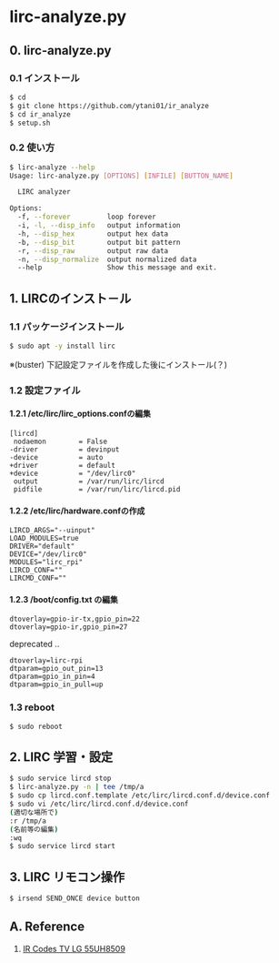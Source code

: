 # lirc-analyze.py

## 0. lirc-analyze.py

### 0.1 インストール

```bash
$ cd
$ git clone https://github.com/ytani01/ir_analyze
$ cd ir_analyze
$ setup.sh
```

### 0.2 使い方

```bash
$ lirc-analyze --help
Usage: lirc-analyze.py [OPTIONS] [INFILE] [BUTTON_NAME]

  LIRC analyzer

Options:
  -f, --forever         loop forever
  -i, -l, --disp_info   output information
  -h, --disp_hex        output hex data
  -b, --disp_bit        output bit pattern
  -r, --disp_raw        output raw data
  -n, --disp_normalize  output normalized data
  --help                Show this message and exit.
```

## 1. LIRCのインスト－ル

### 1.1 パッケージインストール

```bash
$ sudo apt -y install lirc
```

※(buster) 下記設定ファイルを作成した後にインストール(？)

### 1.2 設定ファイル

#### 1.2.1 /etc/lirc/lirc_options.confの編集

```
[lircd]
 nodaemon        = False
-driver          = devinput
-device          = auto
+driver          = default
+device          = "/dev/lirc0"
 output          = /var/run/lirc/lircd
 pidfile         = /var/run/lirc/lircd.pid
```

#### 1.2.2 /etc/lirc/hardware.confの作成

```
LIRCD_ARGS="--uinput"
LOAD_MODULES=true
DRIVER="default"
DEVICE="/dev/lirc0"
MODULES="lirc_rpi"
LIRCD_CONF=""
LIRCMD_CONF=""
```

#### 1.2.3 /boot/config.txt の編集

```
dtoverlay=gpio-ir-tx,gpio_pin=22
dtoverlay=gpio-ir,gpio_pin=27
```

deprecated ..
```
dtoverlay=lirc-rpi
dtparam=gpio_out_pin=13
dtparam=gpio_in_pin=4
dtparam=gpio_in_pull=up
```

### 1.3 reboot

```bash
$ sudo reboot
```

## 2. LIRC 学習・設定

```bash
$ sudo service lircd stop
$ lirc-analyze.py -n | tee /tmp/a
$ sudo cp lircd.conf.template /etc/lirc/lircd.conf.d/device.conf
$ sudo vi /etc/lirc/lircd.conf.d/device.conf
(適切な場所で)
:r /tmp/a
(名前等の編集)
:wq
$ sudo service lircd start
```

## 3. LIRC リモコン操作

```bash
$ irsend SEND_ONCE device button
```


## A. Reference

1. [IR Codes TV LG 55UH8509](https://github.com/arendst/Sonoff-Tasmota/wiki/IR-Codes-for-TV-LG-55UH8509)
